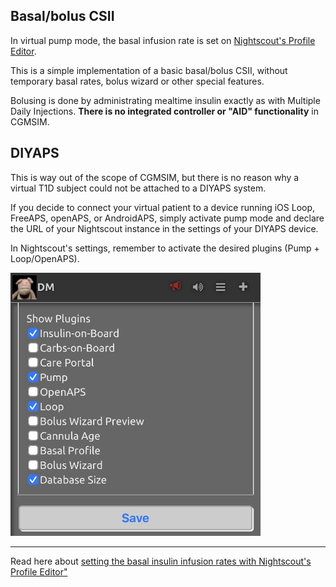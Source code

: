 ## Basal/bolus CSII

In virtual pump mode, the basal infusion rate is set on [Nightscout's Profile Editor](../nightscout/profile.md).

This is a simple implementation of a basic basal/bolus CSII, without temporary basal rates, bolus wizard or other special features.

Bolusing is done by administrating mealtime insulin exactly as with Multiple Daily Injections. **There is no integrated controller or "AID" functionality** in CGMSIM.

## DIYAPS

This is way out of the scope of CGMSIM, but there is no reason why a virtual T1D subject could not be attached to a DIYAPS system. 

If you decide to connect your virtual patient to a device running iOS Loop, FreeAPS, openAPS, or AndroidAPS, simply activate pump mode and declare the URL of your Nightscout instance in the settings of your DIYAPS device.

In Nightscout's settings, remember to activate the desired plugins (Pump + Loop/OpenAPS).

<img src="../img/ns_diyaps.jpg" alt="Hamburger Menu" width="400"/>

<hr>

Read here about [setting the basal insulin infusion rates with Nightscout's Profile Editor"](../nightscout/profile.md)

<br>
